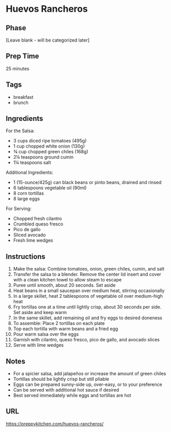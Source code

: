 # Huevos Rancheros

## Phase
[Leave blank - will be categorized later]

## Prep Time
25 minutes

## Tags
- breakfast
- brunch

## Ingredients
For the Salsa:
- 3 cups diced ripe tomatoes (495g)
- 1 cup chopped white onion (130g)
- ¾ cup chopped green chiles (168g)
- 2¼ teaspoons ground cumin
- 1¼ teaspoons salt

Additional Ingredients:
- 1 (15-ounce/425g) can black beans or pinto beans, drained and rinsed
- 6 tablespoons vegetable oil (90ml)
- 8 corn tortillas
- 8 large eggs

For Serving:
- Chopped fresh cilantro
- Crumbled queso fresco
- Pico de gallo
- Sliced avocado
- Fresh lime wedges

## Instructions
1. Make the salsa: Combine tomatoes, onion, green chiles, cumin, and salt
2. Transfer the salsa to a blender. Remove the center lid insert and cover with a clean kitchen towel to allow steam to escape
3. Puree until smooth, about 20 seconds. Set aside
4. Heat beans in a small saucepan over medium heat, stirring occasionally
5. In a large skillet, heat 2 tablespoons of vegetable oil over medium-high heat
6. Fry tortillas one at a time until lightly crisp, about 30 seconds per side. Set aside and keep warm
7. In the same skillet, add remaining oil and fry eggs to desired doneness
8. To assemble: Place 2 tortillas on each plate
9. Top each tortilla with warm beans and a fried egg
10. Pour warm salsa over the eggs
11. Garnish with cilantro, queso fresco, pico de gallo, and avocado slices
12. Serve with lime wedges

## Notes
- For a spicier salsa, add jalapeños or increase the amount of green chiles
- Tortillas should be lightly crisp but still pliable
- Eggs can be prepared sunny-side up, over-easy, or to your preference
- Can be served with additional hot sauce if desired
- Best served immediately while eggs and tortillas are hot

## URL
https://preppykitchen.com/huevos-rancheros/
